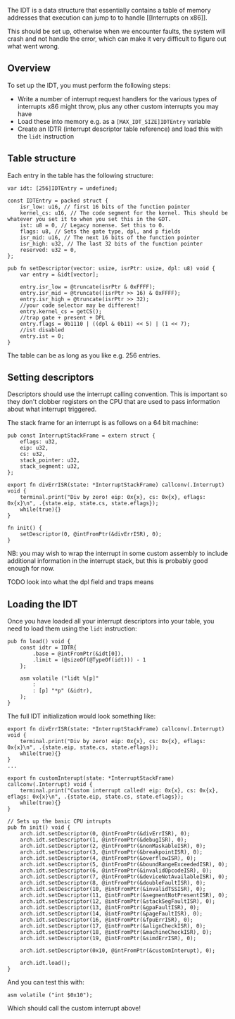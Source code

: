 The IDT is a data structure that essentially contains a table of memory addresses that execution can jump to to handle [[Interrupts on x86]]. 

This should be set up, otherwise when we encounter faults, the system will crash and not handle the error, which can make it very difficult to figure out what went wrong. 

## Overview
To set up the IDT, you must perform the following steps:

- Write a number of interrupt request handlers for the various types of interrupts x86 might throw, plus any other custom interrupts you may have
- Load these into memory e.g. as a `[MAX_IDT_SIZE]IDTEntry` variable
- Create an IDTR (interrupt descriptor table reference) and load this with the `lidt` instruction 

## Table structure 

Each entry in the table has the following structure:
```zig
var idt: [256]IDTEntry = undefined;

const IDTEntry = packed struct {  
    isr_low: u16, // first 16 bits of the function pointer  
    kernel_cs: u16, // The code segment for the kernel. This should be whatever you set it to when you set this in the GDT.  
    ist: u8 = 0, // Legacy nonense. Set this to 0.  
    flags: u8, // Sets the gate type, dpl, and p fields  
    isr_mid: u16, // The next 16 bits of the function pointer  
    isr_high: u32, // The last 32 bits of the function pointer  
    reserved: u32 = 0,  
};

pub fn setDescriptor(vector: usize, isrPtr: usize, dpl: u8) void {  
    var entry = &idt[vector];  
  
    entry.isr_low = @truncate(isrPtr & 0xFFFF);  
    entry.isr_mid = @truncate((isrPtr >> 16) & 0xFFFF);  
    entry.isr_high = @truncate(isrPtr >> 32);  
    //your code selector may be different!  
    entry.kernel_cs = getCS();  
    //trap gate + present + DPL  
    entry.flags = 0b1110 | ((dpl & 0b11) << 5) | (1 << 7);  
    //ist disabled  
    entry.ist = 0;  
}
```

The table can be as long as you like e.g. 256 entries.

## Setting descriptors
Descriptors should use the interrupt calling convention. This is important so they don't clobber registers on the CPU that are used to pass information about what interrupt triggered.

The stack frame for an interrupt is as follows on a 64 bit machine:
```zig
pub const InterruptStackFrame = extern struct {  
    eflags: u32,  
    eip: u32,  
    cs: u32,  
    stack_pointer: u32,  
    stack_segment: u32,  
};

export fn divErrISR(state: *InterruptStackFrame) callconv(.Interrupt) void {  
    terminal.print("Div by zero! eip: 0x{x}, cs: 0x{x}, eflags: 0x{x}\n", .{state.eip, state.cs, state.eflags});  
    while(true){}  
}

fn init() {
	setDescriptor(0, @intFromPtr(&divErrISR), 0);
}
```

NB: you may wish to wrap the interrupt in some custom assembly to include additional information in the interrupt stack, but this is probably good enough for now. 



TODO look into what the dpl field and traps means
## Loading the IDT 

Once you have loaded all your interrupt descriptors into your table, you need to load them using the `lidt` instruction:
```
pub fn load() void {  
    const idtr = IDTR{  
        .base = @intFromPtr(&idt[0]),  
        .limit = (@sizeOf(@TypeOf(idt))) - 1  
    };  
  
    asm volatile ("lidt %[p]"  
        :  
        : [p] "*p" (&idtr),  
    );  
}
```

The full IDT initialization would look something like:
```
export fn divErrISR(state: *InterruptStackFrame) callconv(.Interrupt) void {  
    terminal.print("Div by zero! eip: 0x{x}, cs: 0x{x}, eflags: 0x{x}\n", .{state.eip, state.cs, state.eflags});  
    while(true){}  
}
...

export fn customInterupt(state: *InterruptStackFrame) callconv(.Interrupt) void {  
    terminal.print("Custom interrupt called! eip: 0x{x}, cs: 0x{x}, eflags: 0x{x}\n", .{state.eip, state.cs, state.eflags});  
    while(true){}  
}

// Sets up the basic CPU intrupts  
pub fn init() void {  
    arch.idt.setDescriptor(0, @intFromPtr(&divErrISR), 0);  
    arch.idt.setDescriptor(1, @intFromPtr(&debugISR), 0);  
    arch.idt.setDescriptor(2, @intFromPtr(&nonMaskableISR), 0);  
    arch.idt.setDescriptor(3, @intFromPtr(&breakpointISR), 0);  
    arch.idt.setDescriptor(4, @intFromPtr(&overflowISR), 0);  
    arch.idt.setDescriptor(5, @intFromPtr(&boundRangeExceededISR), 0);  
    arch.idt.setDescriptor(6, @intFromPtr(&invalidOpcodeISR), 0);  
    arch.idt.setDescriptor(7, @intFromPtr(&deviceNotAvailableISR), 0);  
    arch.idt.setDescriptor(8, @intFromPtr(&doubleFaultISR), 0);  
    arch.idt.setDescriptor(10, @intFromPtr(&invalidTSSISR), 0);  
    arch.idt.setDescriptor(11, @intFromPtr(&segmentNotPresentISR), 0);  
    arch.idt.setDescriptor(12, @intFromPtr(&stackSegFaultISR), 0);  
    arch.idt.setDescriptor(13, @intFromPtr(&gpaFaultISR), 0);  
    arch.idt.setDescriptor(14, @intFromPtr(&pageFaultISR), 0);  
    arch.idt.setDescriptor(16, @intFromPtr(&fpuErrISR), 0);  
    arch.idt.setDescriptor(17, @intFromPtr(&alignCheckISR), 0);  
    arch.idt.setDescriptor(18, @intFromPtr(&machineCheckISR), 0);  
    arch.idt.setDescriptor(19, @intFromPtr(&simdErrISR), 0);  
  
    arch.idt.setDescriptor(0x10, @intFromPtr(&customInterupt), 0);  
  
    arch.idt.load();  
}
```

And you can test this with:

```
asm volatile ("int $0x10");
```

Which should call the custom interrupt above!